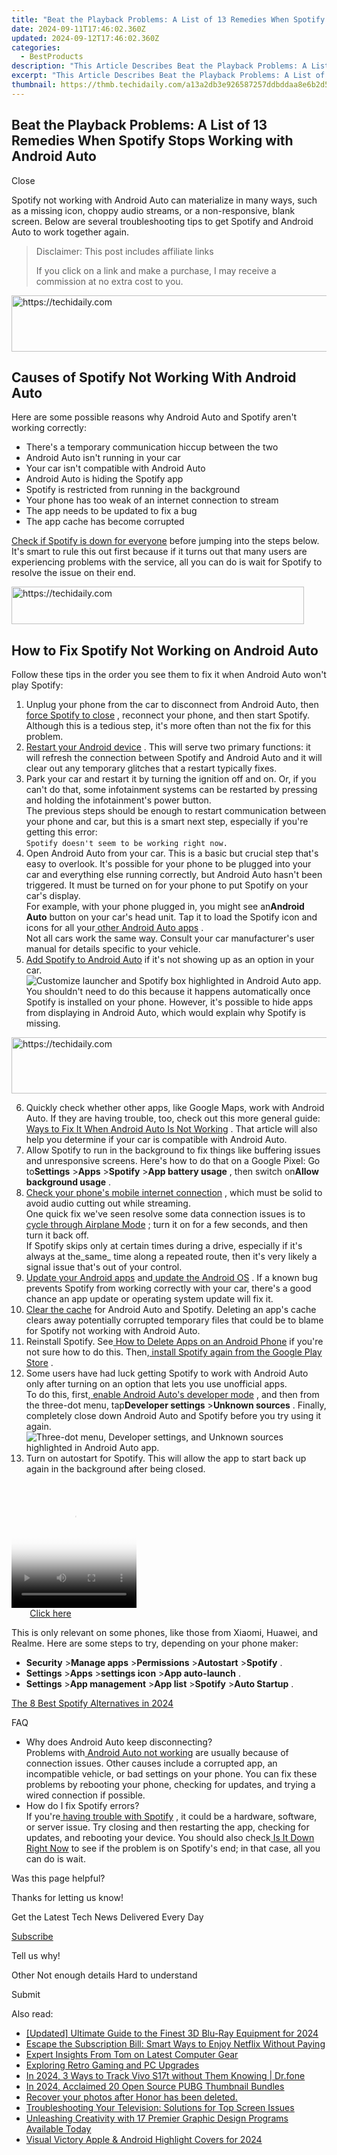 ```yaml
---
title: "Beat the Playback Problems: A List of 13 Remedies When Spotify Stops Working with Android Auto"
date: 2024-09-11T17:46:02.360Z
updated: 2024-09-12T17:46:02.360Z
categories:
  - BestProducts
description: "This Article Describes Beat the Playback Problems: A List of 13 Remedies When Spotify Stops Working with Android Auto"
excerpt: "This Article Describes Beat the Playback Problems: A List of 13 Remedies When Spotify Stops Working with Android Auto"
thumbnail: https://thmb.techidaily.com/a13a2db3e926587257ddbddaa8e6b2d5c7f6b5a5b0f13a0f229c89b6858d4777.jpg
---
```


## Beat the Playback Problems: A List of 13 Remedies When Spotify Stops Working with Android Auto

Close 

 Spotify not working with Android Auto can materialize in many ways, such as a missing icon, choppy audio streams, or a non-responsive, blank screen. Below are several troubleshooting tips to get Spotify and Android Auto to work together again.

>  Disclaimer: This post includes affiliate links
>
>  If you click on a link and make a purchase, I may receive a commission at no extra cost to you.
>

<!-- affiliate ads begin -->
<a href="https://aidotcom.pxf.io/c/5597632/2134499/19576" target="_top" id="2134499">
  <img src="//a.impactradius-go.com/display-ad/19576-2134499" border="0" alt="https://techidaily.com" width="600" height="90"/>
</a>
<img height="0" width="0" src="https://aidotcom.pxf.io/i/5597632/2134499/19576" style="position:absolute;visibility:hidden;" border="0" />
<!-- affiliate ads end -->

##  Causes of Spotify Not Working With Android Auto

 Here are some possible reasons why Android Auto and Spotify aren't working correctly:

* There's a temporary communication hiccup between the two
* Android Auto isn't running in your car
* Your car isn't compatible with Android Auto
* Android Auto is hiding the Spotify app
* Spotify is restricted from running in the background
* Your phone has too weak of an internet connection to stream
* The app needs to be updated to fix a bug
* The app cache has become corrupted

[ Check if Spotify is down for everyone](https://www.lifewire.com/is-spotify-down-or-is-it-just-you-5071705) before jumping into the steps below. It's smart to rule this out first because if it turns out that many users are experiencing problems with the service, all you can do is wait for Spotify to resolve the issue on their end.

<!-- affiliate ads begin -->
<a href="https://bluettius.sjv.io/c/5597632/2139114/17108" target="_top" id="2139114">
  <img src="//a.impactradius-go.com/display-ad/17108-2139114" border="0" alt="https://techidaily.com" width="468" height="60"/>
</a>
<img height="0" width="0" src="https://bluettius.sjv.io/i/5597632/2139114/17108" style="position:absolute;visibility:hidden;" border="0" />
<!-- affiliate ads end -->

##  How to Fix Spotify Not Working on Android Auto

 Follow these tips in the order you see them to fix it when Android Auto won't play Spotify:

1. Unplug your phone from the car to disconnect from Android Auto, then[ force Spotify to close](https://www.lifewire.com/close-apps-on-android-4164116) , reconnect your phone, and then start Spotify. Although this is a tedious step, it's more often than not the fix for this problem.
2. [ Restart your Android device](https://www.lifewire.com/reboot-android-smartphone-or-tablet-4127180) . This will serve two primary functions: it will refresh the connection between Spotify and Android Auto and it will clear out any temporary glitches that a restart typically fixes.
3. Park your car and restart it by turning the ignition off and on. Or, if you can't do that, some infotainment systems can be restarted by pressing and holding the infotainment's power button.  
 The previous steps should be enough to restart communication between your phone and car, but this is a smart next step, especially if you're getting this error:  
 `Spotify doesn't seem to be working right now.`
4. Open Android Auto from your car. This is a basic but crucial step that's easy to overlook. It's possible for your phone to be plugged into your car and everything else running correctly, but Android Auto hasn't been triggered. It must be turned on for your phone to put Spotify on your car's display.  
 For example, with your phone plugged in, you might see an**Android Auto** button on your car's head unit. Tap it to load the Spotify icon and icons for all your[ other Android Auto apps](https://www.lifewire.com/best-android-auto-apps-7482290) .  
 Not all cars work the same way. Consult your car manufacturer's user manual for details specific to your vehicle.
5. [ Add Spotify to Android Auto](https://www.lifewire.com/add-apps-to-android-auto-7486705) if it's not showing up as an option in your car.  
![Customize launcher and Spotify box highlighted in Android Auto app.](https://www.lifewire.com/thmb/jXWD0NGnFxfUegWGkihjZgvpqUo=/1500x0/filters:no_upscale():max_bytes(150000):strip_icc():format(webp)/A5-12WaystoFixSpotifyNotWorkingonAndroidAuto-annotated-9713c09fa9394da09e34bea96f5f8089.jpg)  
 You shouldn't need to do this because it happens automatically once Spotify is installed on your phone. However, it's possible to hide apps from displaying in Android Auto, which would explain why Spotify is missing.

<!-- affiliate ads begin -->
<a href="https://appsumo.8odi.net/c/5597632/2137378/7443" target="_top" id="2137378">
  <img src="//a.impactradius-go.com/display-ad/7443-2137378" border="0" alt="https://techidaily.com" width="600" height="90"/>
</a>
<img height="0" width="0" src="https://appsumo.8odi.net/i/5597632/2137378/7443" style="position:absolute;visibility:hidden;" border="0" />
<!-- affiliate ads end -->

6. Quickly check whether other apps, like Google Maps, work with Android Auto. If they are having trouble, too, check out this more general guide:[ Ways to Fix It When Android Auto Is Not Working](https://www.lifewire.com/fix-android-auto-not-working-5093747) . That article will also help you determine if your car is compatible with Android Auto.
7. Allow Spotify to run in the background to fix things like buffering issues and unresponsive screens. Here's how to do that on a Google Pixel: Go to**Settings** \>**Apps** \>**Spotify** \>**App battery usage** , then switch on**Allow background usage** .
8. [ Check your phone's mobile internet connection](https://www.lifewire.com/fix-mobile-data-not-working-4769125) , which must be solid to avoid audio cutting out while streaming.  
 One quick fix we've seen resolve some data connection issues is to[ cycle through Airplane Mode](https://www.lifewire.com/turn-airplane-mode-on-or-off-on-android-5212172) ; turn it on for a few seconds, and then turn it back off.  
 If Spotify skips only at certain times during a drive, especially if it's always at the_same_ time along a repeated route, then it's very likely a signal issue that's out of your control.
9. [ Update your Android apps](https://www.lifewire.com/update-apps-on-android-7106106) and[ update the Android OS](https://www.lifewire.com/update-your-android-os-121662) . If a known bug prevents Spotify from working correctly with your car, there's a good chance an app update or operating system update will fix it.
10. [ Clear the cache](https://www.lifewire.com/clear-cache-android-4157780) for Android Auto and Spotify. Deleting an app's cache clears away potentially corrupted temporary files that could be to blame for Spotify not working with Android Auto.
11. Reinstall Spotify. See[ How to Delete Apps on an Android Phone](https://www.lifewire.com/delete-apps-on-android-phone-5271421) if you're not sure how to do this. Then,[ install Spotify again from the Google Play Store](https://play.google.com/store/apps/details?id=com.spotify.music) .
12. Some users have had luck getting Spotify to work with Android Auto only after turning on an option that lets you use unofficial apps.  
 To do this, first,[ enable Android Auto's developer mode](https://9to5google.com/2023/01/25/how-to-enable-developer-mode-in-android-auto-and-why-you-might-want-to/) , and then from the three-dot menu, tap**Developer settings** \>**Unknown sources** . Finally, completely close down Android Auto and Spotify before you try using it again.  
![Three-dot menu, Developer settings, and Unknown sources highlighted in Android Auto app.](https://www.lifewire.com/thmb/BVN_pr772ACMU1MySxYD7iZX6eA=/1500x0/filters:no_upscale():max_bytes(150000):strip_icc():format(webp)/A-12-12WaystoFixSpotifyNotWorkingonAndroidAuto-annotated-67335ebc6afc41ebbcea61301d5c5ef4.jpg)
13. Turn on autostart for Spotify. This will allow the app to start back up again in the background after being closed.  

<!-- affiliate ads begin -->
<span id="1374820">
					<video width="200" height="200" style="cursor:pointer"
           poster="//a.impactradius-go.com/display-clicktoplayimage/1374820.png"
           onclick="if(!this.playClicked){this.play();this.setAttribute('controls',true);this.playClicked=true;}">
	   <source src="//a.impactradius-go.com/display-ad/15852-1374820">
	   <img src="//a.impactradius-go.com/display-clicktoplayimage/1374820.png" style="border: none; height: 100%; width: 100%; object-fit: contain">
	</video>
	<div style="width:125px;text-align:center"><a href="javascript:window.open(decodeURIComponent('https%3A%2F%2Fthefitville.pxf.io%2Fc%2F5597632%2F1374820%2F15852'), '_blank');void(0);">Click here</a></div>
</span>
<img height="0" width="0" src="https://imp.pxf.io/i/5597632/1374820/15852" style="position:absolute;visibility:hidden;" border="0" />
<!-- affiliate ads end -->

 This is only relevant on some phones, like those from Xiaomi, Huawei, and Realme. Here are some steps to try, depending on your phone maker:  
   * **Security** \>**Manage apps** \>**Permissions** \>**Autostart** \>**Spotify** .  
   * **Settings** \>**Apps** \>**settings icon** \>**App auto-launch** .  
   * **Settings** \>**App management** \>**App list** \>**Spotify** \>**Auto Startup** .

[  The 8 Best Spotify Alternatives in 2024 ](https://www.lifewire.com/best-alternatives-to-spotify-5217870) 

 FAQ

* Why does Android Auto keep disconnecting?  
 Problems with[ Android Auto not working](https://www.lifewire.com/fix-android-auto-not-working-5093747) are usually because of connection issues. Other causes include a corrupted app, an incompatible vehicle, or bad settings on your phone. You can fix these problems by rebooting your phone, checking for updates, and trying a wired connection if possible.
* How do I fix Spotify errors?  
 If you're[ having trouble with Spotify](https://www.lifewire.com/fix-spotify-not-working-4774780) , it could be a hardware, software, or server issue. Try closing and then restarting the app, checking for updates, and rebooting your device. You should also check[ Is It Down Right Now](https://www.isitdownrightnow.com) to see if the problem is on Spotify's end; in that case, all you can do is wait.

Was this page helpful?

Thanks for letting us know!

 Get the Latest Tech News Delivered Every Day

[ Subscribe ](https://www.lifewire.com/#) 

Tell us why!

 Other  Not enough details  Hard to understand 

 Submit 

<ins class="adsbygoogle"
     style="display:block"
     data-ad-format="autorelaxed"
     data-ad-client="ca-pub-7571918770474297"
     data-ad-slot="1223367746"></ins>

<ins class="adsbygoogle"
     style="display:block"
     data-ad-client="ca-pub-7571918770474297"
     data-ad-slot="8358498916"
     data-ad-format="auto"
     data-full-width-responsive="true"></ins>

<span class="atpl-alsoreadstyle">Also read:</span>
<div><ul>
<li><a href="https://fox-http.techidaily.com/updated-ultimate-guide-to-the-finest-3d-blu-ray-equipment-for-2024/"><u>[Updated] Ultimate Guide to the Finest 3D Blu-Ray Equipment for 2024</u></a></li>
<li><a href="https://techtrends.techidaily.com/escape-the-subscription-bill-smart-ways-to-enjoy-netflix-without-paying/"><u>Escape the Subscription Bill: Smart Ways to Enjoy Netflix Without Paying</u></a></li>
<li><a href="https://hardware-updates.techidaily.com/expert-insights-from-tom-on-latest-computer-gear/"><u>Expert Insights From Tom on Latest Computer Gear</u></a></li>
<li><a href="https://tech-revival.techidaily.com/exploring-retro-gaming-and-pc-upgrades/"><u>Exploring Retro Gaming and PC Upgrades</u></a></li>
<li><a href="https://android-location-track.techidaily.com/in-2024-3-ways-to-track-vivo-s17t-without-them-knowing-drfone-by-drfone-virtual-android/"><u>In 2024, 3 Ways to Track Vivo S17t without Them Knowing | Dr.fone</u></a></li>
<li><a href="https://extra-information.techidaily.com/in-2024-acclaimed-20-open-source-pubg-thumbnail-bundles/"><u>In 2024, Acclaimed 20 Open Source PUBG Thumbnail Bundles</u></a></li>
<li><a href="https://review-topics.techidaily.com/recover-your-photos-after-honor-has-been-deleted-by-fonelab-android-recover-photos/"><u>Recover your photos after Honor has been deleted.</u></a></li>
<li><a href="https://techtrends.techidaily.com/troubleshooting-your-television-solutions-for-top-screen-issues/"><u>Troubleshooting Your Television: Solutions for Top Screen Issues</u></a></li>
<li><a href="https://techtrends.techidaily.com/unleashing-creativity-with-17-premier-graphic-design-programs-available-today/"><u>Unleashing Creativity with 17 Premier Graphic Design Programs Available Today</u></a></li>
<li><a href="https://instagram-videos.techidaily.com/visual-victory-apple-and-android-highlight-covers-for-2024/"><u>Visual Victory Apple & Android Highlight Covers for 2024</u></a></li>
</ul></div>

